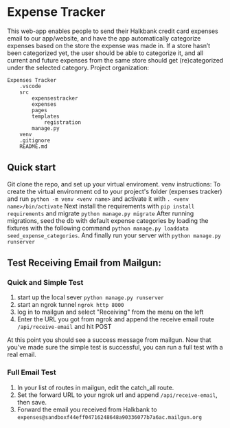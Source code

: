 # Expense Tracker

This web-app enables people to send their Halkbank credit card expenses email to our app/website, and have the app automatically categorize expenses based on the store the expense was made in. If a store hasn’t been categorized yet, the user should be able to categorize it, and all current and future expenses from the same store should get (re)categorized under the selected category.
Project organization:

```
Expenses Tracker
    .vscode
    src
        expensestracker
        expenses
        pages
        templates
            registration
        manage.py
    venv
    .gitignore
    README.md
```

## Quick start
Git clone the repo, and set up your virtual enviroment.
venv instructions:
To create the virtual environment cd to your project's folder (expenses tracker) and run `python -m venv <venv name>` and activate it with `. <venv name>/bin/activate`
Next install the requirements with `pip install requirements` and migrate `python manage.py migrate`
After running migrations, seed the db with default expense categories by loading the fixtures with the following command `python manage.py loaddata seed_expense_categories`.
And finally run your server with `python manage.py runserver`


## Test Receiving Email from Mailgun:

### Quick and Simple Test
1. start up the local sever `python manage.py runserver`
2. start an ngrok tunnel `ngrok http 8000`
3. log in to mailgun and select "Receiving" from the menu on the left
4. Enter the URL you got from ngrok and append the receive email route `/api/receive-email` and hit POST

At this point you should see a success message from mailgun. Now that you've made sure the simple test is successful, you can run a full test with a real email.

### Full Email Test
1. In your list of routes in mailgun, edit the catch_all route.
2. Set the forward URL to your ngrok url and append `/api/receive-email`, then save.
3. Forward the email you received from Halkbank to `expenses@sandboxf44eff04716248648a90336077b7a6ac.mailgun.org`
